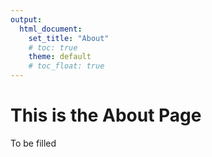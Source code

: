 ```yaml
---
output:
  html_document:
    set_title: "About"
    # toc: true
    theme: default
    # toc_float: true
---
```


<!-- ![](./images/Lab_group_photo_030325.jpg) -->
# This is the About Page

To be filled
